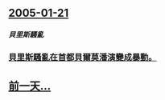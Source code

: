## [2005-01-21](/zh/news/2005/01/21/index.md)

##### 貝里斯騷亂
### [ 貝里斯騷亂在首都貝爾莫潘演變成暴動。](/zh/news/2005/01/21/貝里斯騷亂在首都貝爾莫潘演變成暴動.md)
## [前一天...](/zh/news/2005/01/20/index.md)

